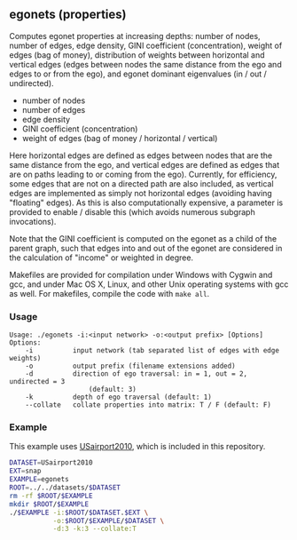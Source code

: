 egonets (properties)
--------------------

Computes egonet properties at increasing depths: number of nodes, number
of edges, edge density, GINI coefficient (concentration), weight of edges
(bag of money), distribution of weights between horizontal and vertical
edges (edges between nodes the same distance from the ego and edges to or
from the ego), and egonet dominant eigenvalues (in / out / undirected).

  - number of nodes
  - number of edges
  - edge density
  - GINI coefficient (concentration)
  - weight of edges (bag of money / horizontal / vertical)

Here horizontal edges are defined as edges between nodes that are the same
distance from the ego, and vertical edges are defined as edges that are on
paths leading to or coming from the ego). Currently, for efficiency, some
edges that are not on a directed path are also included, as vertical edges
are implemented as simply not horizontal edges (avoiding having "floating"
edges). As this is also computationally expensive, a parameter is provided
to enable / disable this (which avoids numerous subgraph invocations).

Note that the GINI coefficient is computed on the egonet as a child of the
parent graph, such that edges into and out of the egonet are considered in
the calculation of "income" or weighted in degree.

Makefiles are provided for compilation under Windows with Cygwin and gcc,
and under Mac OS X, Linux, and other Unix operating systems with gcc as
well. For makefiles, compile the code with `make all`.

### Usage ###

```
Usage: ./egonets -i:<input network> -o:<output prefix> [Options]
Options:
    -i          input network (tab separated list of edges with edge weights)
    -o          output prefix (filename extensions added)
    -d          direction of ego traversal: in = 1, out = 2, undirected = 3
                    (default: 3)
    -k          depth of ego traversal (default: 1)
    --collate   collate properties into matrix: T / F (default: F)
```

### Example ###

This example uses [USairport2010](/contrib/yins-enas/datasets/USairport2010),
which is included in this repository. 

```bash
DATASET=USairport2010
EXT=snap
EXAMPLE=egonets
ROOT=../../datasets/$DATASET
rm -rf $ROOT/$EXAMPLE
mkdir $ROOT/$EXAMPLE
./$EXAMPLE -i:$ROOT/$DATASET.$EXT \
           -o:$ROOT/$EXAMPLE/$DATASET \
           -d:3 -k:3 --collate:T
```